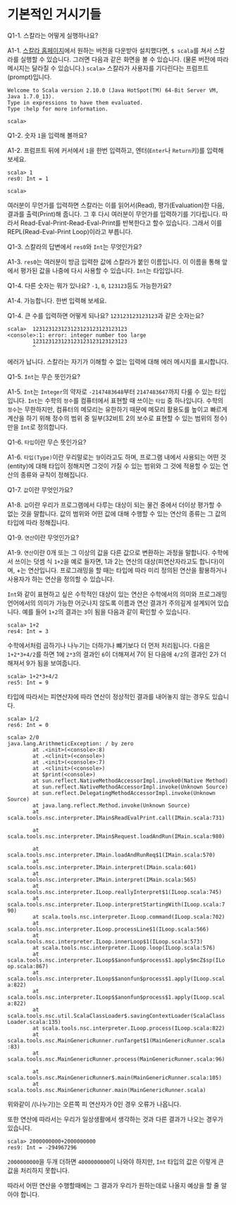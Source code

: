 # 기본적인 거시기들 

Q1-1. 스칼라는 어떻게 실행하나요?

A1-1. [스칼라 홈페이지](http://scala-lang.org)에서 원하는 버전을 다운받아 설치했다면, 
`$ scala`를 쳐서 스칼라를 실행할 수 있습니다. 그러면 다음과 같은 화면을 볼 수 있습니다.
(물론 버전에 따라 메시지는 달라질 수 있습니다.) `scala>` 스칼라가 사용자를 기다린다는 
프럼프트(prompt)입니다.

```
Welcome to Scala version 2.10.0 (Java HotSpot(TM) 64-Bit Server VM, Java 1.7.0_13).
Type in expressions to have them evaluated.
Type :help for more information.

scala>
```

Q1-2. 숫자 `1`을 입력해 볼까요?

A1-2. 프럼프트 뒤에 커서에서 `1`을 한번 입력하고, 엔터(`Enter`나 `Return`키)를 입력해 보세요. 

```
scala> 1
res0: Int = 1

scala>
```

여러분이 무언가를 입력하면 스칼라는 이를 읽어서(Read), 평가(Evaluation)한 다음, 결과를 출력(Print)해 줍니다.
그 후 다시 여러분이 무언가를 입력하기를 기다립니다. 따라서 Read-Eval-Print-Read-Eval-Print를 반복한다고 할수 
있습니다. 그래서 이를 REPL(Read-Eval-Print Loop)이라고 부릅니다.

Q1-3. 스칼라의 답변에서 `res0`와 `Int`는 무엇인가요?

A1-3. `res0`는 여러분이 방금 입력한 값에 스칼라가 붙인 이름입니다. 이 이름을 통해 앞에서 평가된 값을 나중에 
다시 사용할 수 있습니다. `Int`는 타입입니다.

Q1-4. 다른 숫자는 뭐가 있나요? `-1`, `0`, `123123`등도 가능한가요?

A1-4. 가능합니다. 한번 입력해 보세요.

Q1-4. 큰 수를 입력하면 어떻게 되나요? `123123123123123`과 같은 숫자는요?

```
scala>  123123123123123123123123123123
<console>:1: error: integer number too large
        123123123123123123123123123123
        ^
```

에러가 납니다. 스칼라는 자기가 이해할 수 없는 입력에 대해 에러 메시지를 표시합니다.

Q1-5. `Int`는 무슨 뜻인가요?

A1-5. `Int`는 `Integer`의 약자로 `-2147483648`부터 `2147483647`까지 다룰 수 있는 타입입니다.
`Int`는 수학의 `정수`를 컴퓨터에서 표현할 때 쓰이는 `타입` 중 하나입니다. 수학의 `정수`는 
무한하지만, 컴퓨터의 메모리는 유한하기 때문에 메모리 활용도를 높이고 빠르게 계산을 하기 위해 
정수의 범위 중 일부(32비트 2의 보수로 표현할 수 있는 범위의 정수)만을 `Int`로 정의합니다. 

Q1-6. `타입`이란 무슨 뜻인가요?

A1-6. `타입(Type)`이란 우리말로는 `형`이라고도 하며, 프로그램 내에서 사용되는 어떤 것(entity)에 대해 
타입이 정해지면 그것이 가질 수 있는 범위와 그 것에 적용할 수 있는 연산의 종류와 규칙이 정해집니다. 

Q1-7. `값`이란 무엇인가요?

A1-8. `값`이란 우리가 프로그램에서 다루는 대상이 되는 물건 중에서 더이상 평가할 수 없는 것을 말합니다. 
값의 범위와 어떤 값에 대해 수행할 수 있는 연산의 종류는 그 값의 타입에 따라 정해집니다.

Q1-9. `연산`이란 무엇인가요?

A1-9. `연산`이란 0개 또는 그 이상의 값을 다른 값으로 변환하는 과정을 말합니다. 수학에서 쓰이는 덧셈 식 
`1+2`을 예로 들자면, 1과 2는 연산의 대상(피연산자라고도 합니다)이며, +는 연산입니다. 프로그래밍을 할 때는 
타입에 따라 미리 정의된 연산을 활용하거나 사용자가 하는 연산을 정의할 수 있습니다.

`Int`와 같이 표현하고 싶은 수학적인 대상이 있는 연산은 수학에서의 의미와 프로그래밍 언어에서의 의미가 가능한 
어긋나지 않도록 이름과 연산 결과가 주의깊게 설계되어 있습니다.  예를 들어 `1+2`의 결과는 `3`이 됨을 다음과 
같이 확인할 수 있습니다.

```
scala> 1+2
res4: Int = 3
```

수학에서처럼 곱하기나 나누기는 더하기나 뺴기보다 더 먼저 처리됩니다. 다음은 `1+2*3+4/2`를 하면 
1에 `2*3`의 결과인 `6`이 더해져서 7이 된 다음애 `4/2`의 결과인 2가 더해져서 9가 됨을 보여줍니다.

```
scala> 1+2*3+4/2
res5: Int = 9
```

타입에 따라서는 피연산자에 따라 연산이 정상적인 결과를 내어놓지 않는 경우도 있습니다.

```
scala> 1/2
res6: Int = 0

scala> 2/0
java.lang.ArithmeticException: / by zero
        at .<init>(<console>:8)
        at .<clinit>(<console>)
        at .<init>(<console>:7)
        at .<clinit>(<console>)
        at $print(<console>)
        at sun.reflect.NativeMethodAccessorImpl.invoke0(Native Method)
        at sun.reflect.NativeMethodAccessorImpl.invoke(Unknown Source)
        at sun.reflect.DelegatingMethodAccessorImpl.invoke(Unknown Source)
        at java.lang.reflect.Method.invoke(Unknown Source)
        at scala.tools.nsc.interpreter.IMain$ReadEvalPrint.call(IMain.scala:731)

        at scala.tools.nsc.interpreter.IMain$Request.loadAndRun(IMain.scala:980)

        at scala.tools.nsc.interpreter.IMain.loadAndRunReq$1(IMain.scala:570)
        at scala.tools.nsc.interpreter.IMain.interpret(IMain.scala:601)
        at scala.tools.nsc.interpreter.IMain.interpret(IMain.scala:565)
        at scala.tools.nsc.interpreter.ILoop.reallyInterpret$1(ILoop.scala:745)
        at scala.tools.nsc.interpreter.ILoop.interpretStartingWith(ILoop.scala:7
90)
        at scala.tools.nsc.interpreter.ILoop.command(ILoop.scala:702)
        at scala.tools.nsc.interpreter.ILoop.processLine$1(ILoop.scala:566)
        at scala.tools.nsc.interpreter.ILoop.innerLoop$1(ILoop.scala:573)
        at scala.tools.nsc.interpreter.ILoop.loop(ILoop.scala:576)
        at scala.tools.nsc.interpreter.ILoop$$anonfun$process$1.apply$mcZ$sp(ILo
op.scala:867)
        at scala.tools.nsc.interpreter.ILoop$$anonfun$process$1.apply(ILoop.scal
a:822)
        at scala.tools.nsc.interpreter.ILoop$$anonfun$process$1.apply(ILoop.scal
a:822)
        at scala.tools.nsc.util.ScalaClassLoader$.savingContextLoader(ScalaClass
Loader.scala:135)
        at scala.tools.nsc.interpreter.ILoop.process(ILoop.scala:822)
        at scala.tools.nsc.MainGenericRunner.runTarget$1(MainGenericRunner.scala
:83)
        at scala.tools.nsc.MainGenericRunner.process(MainGenericRunner.scala:96)

        at scala.tools.nsc.MainGenericRunner$.main(MainGenericRunner.scala:105)
        at scala.tools.nsc.MainGenericRunner.main(MainGenericRunner.scala)

```

위와같이 /(나누기)는 오른쪽 피 연산자가 0인 경우 오류가 나옵니다. 

또한 연산에 따라서는 우리가 일상생활에서 생각하는 것과 다른 결과가 나오는 경우가 있습니다.

```
scala> 2000000000+2000000000
res9: Int = -294967296
```

`2000000000`을 두개 더하면 `4000000000`이 나와야 하지만, `Int` 타입의 값은 이렇게 큰 값을 처리하지 못합니다.

따라서 어떤 연산을 수행할때에는 그 결과가 우리가 원하는데로 나올지 예상을 할 줄 알아야 합니다.




